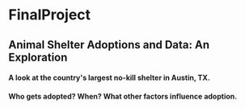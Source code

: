 # FinalProject
## Animal Shelter Adoptions and Data: An Exploration

#### A look at the country's largest no-kill shelter in Austin, TX.
#### Who gets adopted?  When?  What other factors influence adoption.
